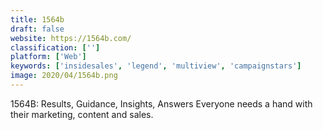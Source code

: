 ```yaml
---
title: 1564b
draft: false 
website: https://1564b.com/
classification: ['']
platform: ['Web']
keywords: ['insidesales', 'legend', 'multiview', 'campaignstars']
image: 2020/04/1564b.png
---
```

1564B: Results, Guidance, Insights, Answers Everyone needs a hand with their marketing, content and sales.